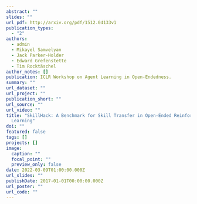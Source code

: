 ```yaml
---
abstract: ""
slides: ""
url_pdf: http://arxiv.org/pdf/1512.04133v1
publication_types:
  - "2"
authors:
  - admin
  - Mikayel Samvelyan
  - Jack Parker-Holder
  - Edward Grefenstette
  - Tim Rocktäschel
author_notes: []
publication: ICLR Workshop on Agent Learning in Open-Endedness.
summary: ""
url_dataset: ""
url_project: ""
publication_short: ""
url_source: ""
url_video: ""
title: "SkillHack: A Benchmark for Skill Transfer in Open-Ended Reinforcement
  Learning"
doi: ""
featured: false
tags: []
projects: []
image:
  caption: ""
  focal_point: ""
  preview_only: false
date: 2022-03-09T01:00:00.000Z
url_slides: ""
publishDate: 2017-01-01T00:00:00.000Z
url_poster: ""
url_code: ""
---
```

